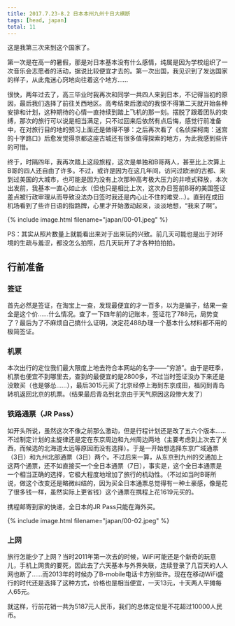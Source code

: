 ```yaml
---
title: 2017.7.23-8.2 日本本州九州十日大横断
tags: [head, japan]
total: 11
---
```


这是我第三次来到这个国家了。

第一次是在高一的暑假，那是对日本基本没有什么感情，纯属是因为学校组织了一次音乐会志愿者的活动，据说比较便宜才去的。第一次出国，我见识到了发达国家的样子，从此鬼迷心窍地向往着这个地方……

很快，两年过去了，高三毕业时我再次和同学一共四人来到日本，不记得当初的原因，最后我们选择了前往关西地区。高考结束后激动的我恨不得第二天就开始各种安排和计划，这种期待的心情一直持续到踏上飞机的那一刻。摆脱了跟着团队的束缚，那次的旅行可以说是相当满足，只不过回来后依然有点后悔，感觉行前准备中，在对旅行目的地的预习上面还是做得不够：之后再次看了《名侦探柯南：迷宫的十字路口》后愈发觉得京都这座古城还有很多值得探索的地方，为此我感到些许的可惜。

终于，时隔四年，我再次踏上这段旅程，这次是单独和B哥两人，甚至比上次算上B哥的四人还自由了许多。不过，或许是因为在这几年间，访问过欧洲的古都、来到过美国的大城市，也可能是因为没有上次那种高考极大压力的井喷式释放，本次出发前，我基本一直心如止水（但也只是相比上次，这次办日签前B哥的美国签证差点被行政审理从而导致没法办日签时我还是内心止不住的难受…）。直到在成田机场看到了些许日语的指路牌，心里才开始激动起来，淡淡地想，“我来了啊”。

{% include image.html filename="japan/00-01.jpeg" %}

PS：其实从照片数量上就能看出来对于出来玩的兴致。前几天可能也是出于对环境的生疏与羞涩，都没怎么拍照，后几天玩开了才各种拍拍拍。

## 行前准备

### 签证

首先必然是签证，在淘宝上一查，发现最便宜的才一百多，以为是骗子，结果一查全是这个价……什么情况。查了一下四年前的记账本，签证花了788元，局势变了？最后为了不麻烦自己搞什么证明，决定花488办理一个基本什么材料都不用的极简签证。

### 机票

本次出行的定位我们最大限度上地去符合本网站的名字——“穷游”。由于是旺季，机票也便宜不到哪里去，查到的最便宜的是2800多，不过当时签证没办下来还是没敢买（也是够怂……），最后3015元买了北京经停上海到东京成田，福冈到青岛转机返回北京的机票。（结果最后青岛到北京由于天气原因这段惨大发了）

### 铁路通票（JR Pass）

如开头所说，虽然这次不像之前那么激动，但是行程计划还是改了五六个版本……不过制定计划的主旋律还是定在东京周边和九州周边两地（主要考虑到上次去了关西，而候选的北海道太远等原因而没有选择）。于是一开始想选择东京广域通票（3日）和九州北部通票（3日）两个。不过后来一算，从东京到九州的交通加上这两个通票，还不如直接买一个全日本通票（7日），事实是，这个全日本通票是一个相当正确的选择，它极大程度地增加了旅行的机动性。（不过如当时B哥所说，做这个改变还是略微纠结的，因为买全日本通票总觉得有一种土豪感，像是花了很多钱一样，虽然实际上更省钱）这个通票在携程上花1619元买的。

携程邮寄到家的快递，全日本的JR Pass只能在海外买。

{% include image.html filename="japan/00-02.jpeg" %}

### 上网
旅行怎能少了上网？当时2011年第一次去的时候，WiFi可能还是个新奇的玩意儿，手机上网贵的要死，因此去了六天基本与外界失联，连续登录了几百天的人人网也断了……而2013年的时候办了B-mobile电话卡方别些许。现在在移动WiFi盛行的时代还是选择了这种方式，价格也是相当便宜，一天13元，十天两人平摊每人65元。

就这样，行前花销一共为5187元人民币，我们的总体定位是不花超过10000人民币。
